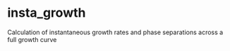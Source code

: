 # insta_growth
Calculation of instantaneous growth rates and phase separations across a full growth curve
